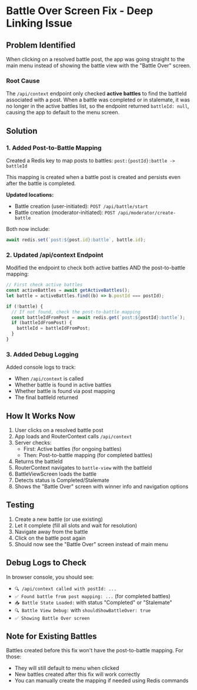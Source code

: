 # Battle Over Screen Fix - Deep Linking Issue

## Problem Identified

When clicking on a resolved battle post, the app was going straight to the main menu instead of showing the battle view with the "Battle Over" screen.

### Root Cause

The `/api/context` endpoint only checked **active battles** to find the battleId associated with a post. When a battle was completed or in stalemate, it was no longer in the active battles list, so the endpoint returned `battleId: null`, causing the app to default to the menu screen.

## Solution

### 1. Added Post-to-Battle Mapping

Created a Redis key to map posts to battles: `post:{postId}:battle -> battleId`

This mapping is created when a battle post is created and persists even after the battle is completed.

**Updated locations:**
- Battle creation (user-initiated): `POST /api/battle/start`
- Battle creation (moderator-initiated): `POST /api/moderator/create-battle`

Both now include:
```typescript
await redis.set(`post:${post.id}:battle`, battle.id);
```

### 2. Updated /api/context Endpoint

Modified the endpoint to check both active battles AND the post-to-battle mapping:

```typescript
// First check active battles
const activeBattles = await getActiveBattles();
let battle = activeBattles.find((b) => b.postId === postId);

if (!battle) {
  // If not found, check the post-to-battle mapping
  const battleIdFromPost = await redis.get(`post:${postId}:battle`);
  if (battleIdFromPost) {
    battleId = battleIdFromPost;
  }
}
```

### 3. Added Debug Logging

Added console logs to track:
- When `/api/context` is called
- Whether battle is found in active battles
- Whether battle is found via post mapping
- The final battleId returned

## How It Works Now

1. User clicks on a resolved battle post
2. App loads and RouterContext calls `/api/context`
3. Server checks:
   - First: Active battles (for ongoing battles)
   - Then: Post-to-battle mapping (for completed battles)
4. Returns the battleId
5. RouterContext navigates to `battle-view` with the battleId
6. BattleViewScreen loads the battle
7. Detects status is Completed/Stalemate
8. Shows the "Battle Over" screen with winner info and navigation options

## Testing

1. Create a new battle (or use existing)
2. Let it complete (fill all slots and wait for resolution)
3. Navigate away from the battle
4. Click on the battle post again
5. Should now see the "Battle Over" screen instead of main menu

## Debug Logs to Check

In browser console, you should see:
- `🔍 /api/context called with postId: ...`
- `✅ Found battle from post mapping: ...` (for completed battles)
- `📥 Battle State Loaded:` with status "Completed" or "Stalemate"
- `🔍 Battle View Debug:` with `shouldShowBattleOver: true`
- `✅ Showing Battle Over screen`

## Note for Existing Battles

Battles created before this fix won't have the post-to-battle mapping. For those:
- They will still default to menu when clicked
- New battles created after this fix will work correctly
- You can manually create the mapping if needed using Redis commands

